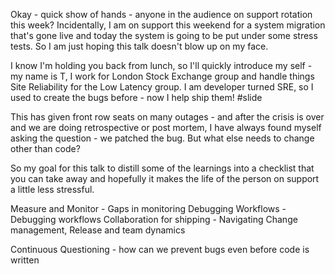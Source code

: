 Okay - quick show of hands - anyone in the audience on support rotation this week?
Incidentally, I am on support this weekend for a system migration that's gone live and today the system is going to be put under some stress tests.
So I am just hoping this talk doesn't blow up on my face.

I know I'm holding you back from lunch, so I'll quickly introduce my self - my name is T, I work for London Stock Exchange group and handle things Site Reliability for the Low Latency group. I am developer turned SRE, so I used to create the bugs before - now I help ship them! #slide

This has given front row seats on many outages - and after the crisis is over and we are doing retrospective or post mortem, I have always found myself asking the question - we patched the bug. But what else needs to change other than code?

So my goal for this talk to distill some of the learnings into a checklist that you can take away and hopefully it makes the life of the person on support a little less stressful.


Measure and Monitor - Gaps in monitoring
Debugging Workflows - Debugging workflows 
Collaboration for shipping - Navigating Change management, Release and team dynamics

Continuous Questioning - how can we prevent bugs even before code is written

